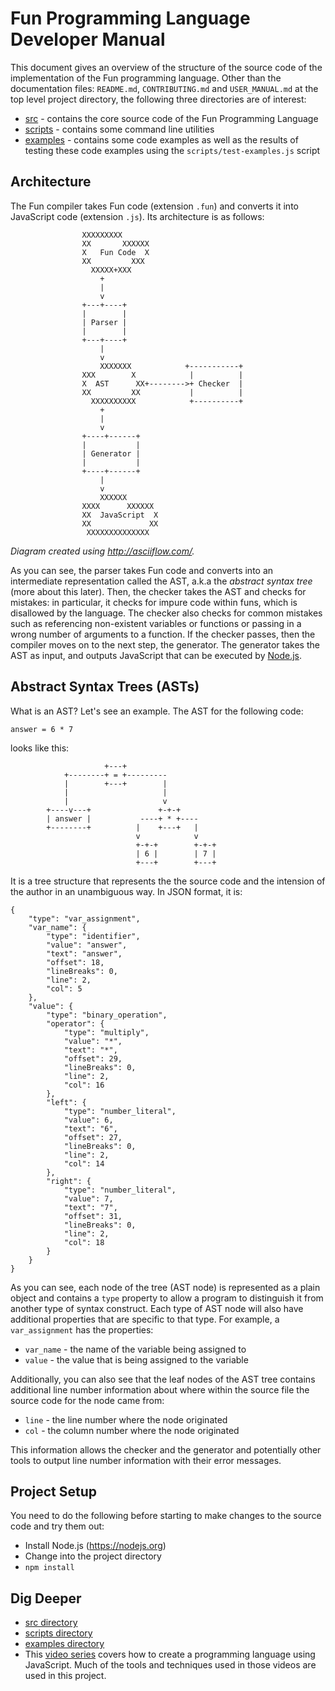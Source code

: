 # Fun Programming Language Developer Manual

This document gives an overview of the structure of the source code of
the implementation of the Fun programming language. Other than the
documentation files: `README.md`, `CONTRIBUTING.md` and `USER_MANUAL.md`
at the top level project directory, the following three directories are of
interest:

* [src](src) - contains the core source code of the Fun Programming Language
* [scripts](scripts) - contains some command line utilities
* [examples](examples) - contains some code examples as well as the results of testing 
these code examples using the `scripts/test-examples.js` script

## Architecture

The Fun compiler takes Fun code (extension `.fun`) and converts it into JavaScript code (extension `.js`). Its architecture is as follows:

```
                XXXXXXXXX
                XX       XXXXXX
                X   Fun Code  X
                XX         XXX
                  XXXXX+XXX
                    +
                    |
                    v
                +---+----+
                |        |
                | Parser |
                |        |
                +---+----+
                    |
                    v
                    XXXXXXX            +-----------+
                XXX        X            |          |
                X  AST      XX+-------->+ Checker  |
                XX         XX           |          |
                  XXXXXXXXXX            +----------+
                    +
                    |
                    v
                +----+------+
                |           |
                | Generator |
                |           |
                +----+------+
                    |
                    v
                    XXXXXX
                XXXX      XXXXXX
                XX  JavaScript  X
                XX             XX
                 XXXXXXXXXXXXXX
```

_Diagram created using http://asciiflow.com/._

As you can see, the parser takes Fun code and converts into an intermediate
representation called the AST, a.k.a the *abstract syntax tree* (more about this
later). Then, the checker takes the AST and checks for mistakes: in particular,
it checks for impure code within funs, which is disallowed by the language. The
checker also checks for common mistakes such as referencing non-existent variables
or functions or passing in a wrong number of arguments to a function. If the
checker passes, then the compiler moves on to the next step, the generator.
The generator takes the AST as input, and outputs JavaScript that can be executed
by [Node.js](https://nodejs.org).

## Abstract Syntax Trees (ASTs)

What is an AST? Let's see an example. The AST for the following
code:

```
answer = 6 * 7
```

looks like this:

```
                     +---+
            +--------+ = +---------
            |        +---+        |
            |                     |
            |                     v
        +----v---+               +-+-+
        | answer |           ----+ * +----
        +--------+          |    +---+   |
                            v            v
                            +-+-+        +-+-+
                            | 6 |        | 7 |
                            +---+        +---+
```

It is a tree structure that represents the the source code and
the intension of the author in an unambiguous way.
In JSON format, it is:

```
{
    "type": "var_assignment",
    "var_name": {
        "type": "identifier",
        "value": "answer",
        "text": "answer",
        "offset": 18,
        "lineBreaks": 0,
        "line": 2,
        "col": 5
    },
    "value": {
        "type": "binary_operation",
        "operator": {
            "type": "multiply",
            "value": "*",
            "text": "*",
            "offset": 29,
            "lineBreaks": 0,
            "line": 2,
            "col": 16
        },
        "left": {
            "type": "number_literal",
            "value": 6,
            "text": "6",
            "offset": 27,
            "lineBreaks": 0,
            "line": 2,
            "col": 14
        },
        "right": {
            "type": "number_literal",
            "value": 7,
            "text": "7",
            "offset": 31,
            "lineBreaks": 0,
            "line": 2,
            "col": 18
        }
    }
}
```

As you can see, each node of the tree (AST node) is represented as a plain
object and contains a `type` property to allow a program to distinguish
it from another type of syntax construct. Each type of AST node
will also have additional properties that are specific to that type.
For example, a `var_assignment` has the properties:

* `var_name` - the name of the variable being assigned to
* `value` - the value that is being assigned to the variable

Additionally, you can also see that the leaf nodes of the AST tree
contains additional line number information about where within the
source file the source code for the node came from:

* `line` - the line number where the node originated
* `col` - the column number where the node originated

This information allows the checker and the generator and potentially
other tools to output line number information with their error messages.

## Project Setup

You need to do the following before starting to make changes to the source code
and try them out:

* Install Node.js (https://nodejs.org)
* Change into the project directory
* `npm install`

## Dig Deeper

* [src directory](src)
* [scripts directory](scripts)
* [examples directory](examples)
* This [video series](https://www.youtube.com/playlist?list=PLSq9OFrD2Q3DasoOa54Vm9Mr8CATyTbLF) covers how to create a programming language using JavaScript. Much of the tools and techniques used in those videos are used in this project.